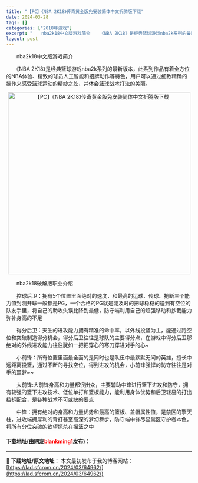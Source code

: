 ```yaml
---
title: "【PC】《NBA 2K18》传奇黄金版免安装简体中文折腾版下载"
date: 2024-03-28
tags: []
categories: ["2018年游戏"]
excerpt: "　　nba2k18中文版游戏简介 　　《NBA 2K18》是经典篮球游戏nba2k系列的最新版本，此系列作品有着全方位的NBA体验、精致的球员人工智能和招牌动作等特色，用户可以通过细致精确的操作来感受篮球运动的精妙之处，并体会篮球战术打法的美丽。 　　nba2k18破解版职业介绍 　　控球后卫：拥有&hellip;"
layout: post
---
```


 <p>　　nba2k18中文版游戏简介</p> <p>　　《NBA 2K18》是经典篮球游戏nba2k系列的最新版本，此系列作品有着全方位的NBA体验、精致的球员人工智能和招牌动作等特色，用户可以通过细致精确的操作来感受篮球运动的精妙之处，并体会篮球战术打法的美丽。</p> <p align="center"><img align="" border="0" src="https://lad.sfcrom.cn/wp-content/uploads/2024/03/20240327_6604a8ff00f12.jpg" width="495" alt="【PC】《NBA 2K18》传奇黄金版免安装简体中文折腾版下载" /></p> <p>　　nba2k18破解版职业介绍</p> <p>　　控球后卫：拥有5个位置里面绝对的速度，和最高的运球、传球、抢断三个能力值封测开球一般都是PG，一个合格的PG就是能及时的把球稳稳的送到有空位的队友手里，将自己的助攻失误比降到最低，防守端利用自己的超强移动和抄截能力弥补身高的不足</p> <p>　　得分后卫：天生的进攻能力拥有精准的命中率，以外线投篮为主，能通过跑空位和突破制造得分机会，得分后卫往往是球队的主要得分点，在游戏中得分后卫那绝对的外线进攻能力往往犹如一把把穿心的寒刀穿进对手的心~</p> <p>　　小前锋：所有位置里面最全面的是同时也是队伍中最默默无闻的英雄，擅长中远距离投篮，通过不断的寻找空位，得到进攻的机会，小前锋强悍的防守往往是对手的噩梦~~</p> <p>　　大前锋:大前锋身高和力量都很出众，主要辅助中锋进行篮下进攻和防守，拥有较强的篮下进攻技术、低位单打和篮板能力，能利用身体优势和后卫轻易的打出挡拆配合，是各种战术不可或缺的要点</p> <p>　　中锋：拥有绝对的身高和力量优势和最高的篮板、盖帽属性值，是禁区的擎天柱，进攻端拥犀利的背打甚至高深的梦幻舞步，防守端中锋尽显禁区守护者本色，将所有分位突破的欲望扼杀在摇篮之中</p> <p><h4>下载地址(由网友<font color="red">blankming1</font>发布)：</h4></p> 

---
📖 **下载地址/原文地址：** 本文最初发布于我的博客网站：[https://lad.sfcrom.cn/2024/03/64962/](https://lad.sfcrom.cn/2024/03/64962/)
